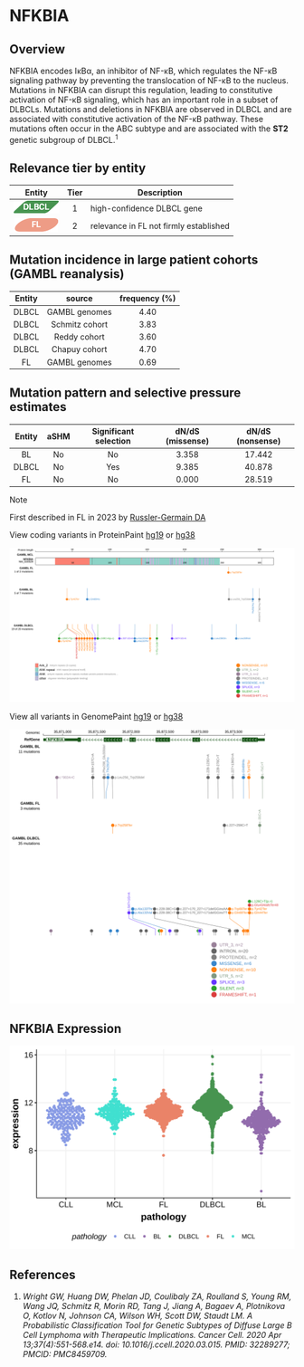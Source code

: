 # NFKBIA
## Overview
NFKBIA encodes IκBα, an inhibitor of NF-κB, which regulates the NF-κB signaling pathway by preventing the translocation of NF-κB to the nucleus. Mutations in NFKBIA can disrupt this regulation, leading to constitutive activation of NF-κB signaling, which has an important role in a subset of DLBCLs. Mutations and deletions in NFKBIA are observed in DLBCL and are associated with constitutive activation of the NF-κB pathway. These mutations often occur in the ABC subtype and are associated with the **ST2** genetic subgroup of DLBCL.<sup>1</sup>

## Relevance tier by entity

|Entity|Tier|Description                           |
|:------:|:----:|--------------------------------------|
|![DLBCL](images/icons/DLBCL_tier1.png) |1   |high-confidence DLBCL gene            |
|![FL](images/icons/FL_tier2.png)    |2   |relevance in FL not firmly established|

## Mutation incidence in large patient cohorts (GAMBL reanalysis)

|Entity|source               |frequency (%)|
|:------:|:---------------------:|:-------------:|
|DLBCL |GAMBL genomes        |4.40         |
|DLBCL |Schmitz cohort       |3.83         |
|DLBCL |Reddy cohort         |3.60         |
|DLBCL |Chapuy cohort        |4.70         |
|FL    |GAMBL genomes        |0.69         |

## Mutation pattern and selective pressure estimates

|Entity|aSHM|Significant selection|dN/dS (missense)|dN/dS (nonsense)|
|:------:|:----:|:---------------------:|:----------------:|:----------------:|
|BL    |No  |No                   |3.358           |17.442          |
|DLBCL |No  |Yes                  |9.385           |40.878          |
|FL    |No  |No                   |0.000           |28.519          |


> [!NOTE]
> First described in FL in 2023 by [Russler-Germain DA](https://pubmed.ncbi.nlm.nih.gov/37493986)


View coding variants in ProteinPaint [hg19](https://morinlab.github.io/LLMPP/GAMBL/NFKBIA_protein.html)  or [hg38](https://morinlab.github.io/LLMPP/GAMBL/NFKBIA_protein_hg38.html)

![image](images/proteinpaint/NFKBIA_NM_020529.svg)

View all variants in GenomePaint [hg19](https://morinlab.github.io/LLMPP/GAMBL/NFKBIA.html)  or [hg38](https://morinlab.github.io/LLMPP/GAMBL/NFKBIA_hg38.html)

![image](images/proteinpaint/NFKBIA.svg)

## NFKBIA Expression
![image](images/gene_expression/NFKBIA_by_pathology.svg)

## References
1. *Wright GW, Huang DW, Phelan JD, Coulibaly ZA, Roulland S, Young RM, Wang JQ, Schmitz R, Morin RD, Tang J, Jiang A, Bagaev A, Plotnikova O, Kotlov N, Johnson CA, Wilson WH, Scott DW, Staudt LM. A Probabilistic Classification Tool for Genetic Subtypes of Diffuse Large B Cell Lymphoma with Therapeutic Implications. Cancer Cell. 2020 Apr 13;37(4):551-568.e14. doi: 10.1016/j.ccell.2020.03.015. PMID: 32289277; PMCID: PMC8459709.*
<!-- ORIGIN: lakeMutationsNFKBIAEncoding2009 -->
<!-- DLBCL: lakeMutationsNFKBIAEncoding2009 -->
<!-- FL: russler-germainMutationsAssociatedProgression2023a -->
<!-- PMBL: wienandGenomicAnalysesFlowsorted2019b -->
